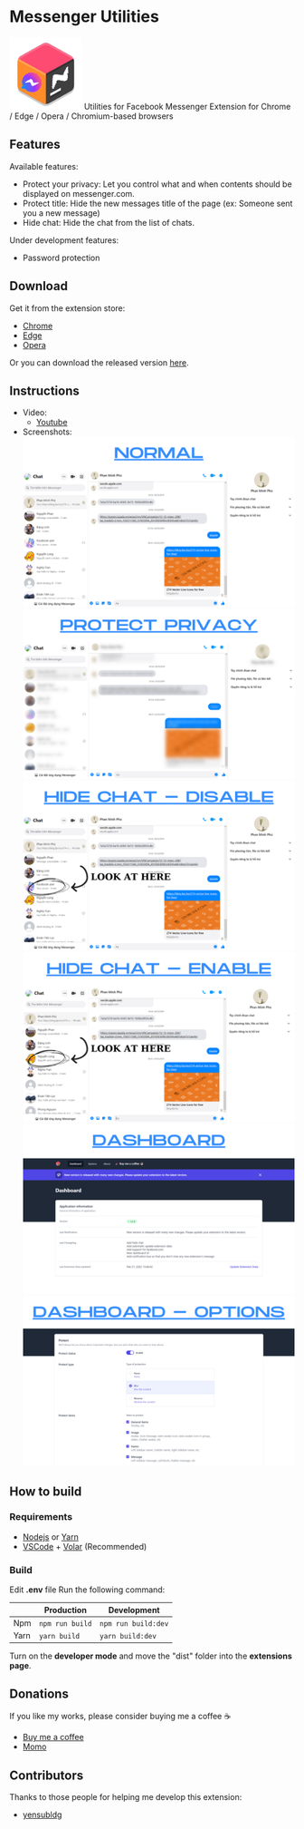 # Messenger Utilities

![logo](public/icons/icon.png)
Utilities for Facebook Messenger
Extension for Chrome / Edge / Opera / Chromium-based browsers

## Features

Available features:

- Protect your privacy: Let you control what and when contents should be displayed on messenger.com.
- Protect title: Hide the new messages title of the page (ex: Someone sent you a new message)
- Hide chat: Hide the chat from the list of chats.

Under development features:

- Password protection

## Download

Get it from the extension store:

- [Chrome](https://chrome.google.com/webstore/detail/messenger-utilities/hgjapmpobhggbolomlplijepenpbefld)
- [Edge](https://microsoftedge.microsoft.com/addons/detail/dikgifmgfijhmfapckmkbgldlljmihea)
- [Opera](https://addons.opera.com/en/extensions/details/messenger-utilities)

Or you can download the released version [here](https://github.com/Phu1237/extension-messenger-utilities/releases/latest).

## Instructions

- Video:
  - [Youtube](https://youtu.be/xYn46sTrNPI)
- Screenshots:
![screenshot](screenshots/1.png)
![screenshot](screenshots/2.png)
![screenshot](screenshots/3.png)
![screenshot](screenshots/4.png)
![screenshot](screenshots/5.png)
![screenshot](screenshots/6.png)


## How to build

### Requirements

- [Nodejs](https://nodejs.org/) or [Yarn](https://yarnpkg.com/)
- [VSCode](https://code.visualstudio.com/) + [Volar](https://marketplace.visualstudio.com/items?itemName=johnsoncodehk.volar) (Recommended)

### Build

Edit **.env** file
Run the following command:

| |Production|Development|
|-|-|-|
|Npm|`npm run build`|`npm run build:dev`
|Yarn|`yarn build`|`yarn build:dev`

Turn on the **developer mode** and move the "dist" folder into the **extensions page**.

## Donations

If you like my works, please consider buying me a coffee ☕

- [Buy me a coffee](https://www.buymeacoffee.com/Phu1237)
- [Momo](https://me.momo.vn/Phu1237)

## Contributors

Thanks to those people for helping me develop this extension:

- [yensubldg](https://github.com/yensubldg)
